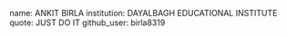 name: ANKIT BIRLA
institution: DAYALBAGH EDUCATIONAL INSTITUTE
quote: JUST DO IT
github_user: birla8319
